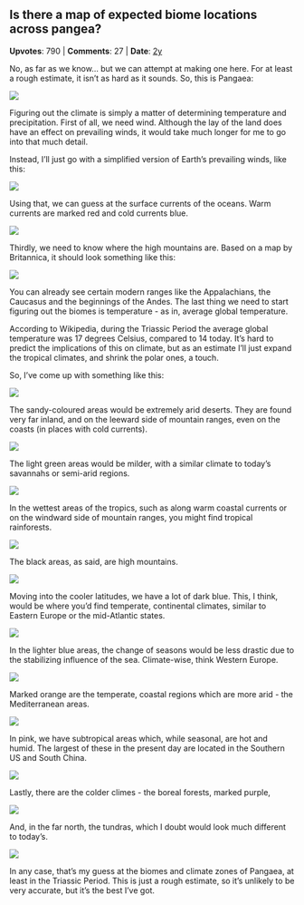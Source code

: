 ## Is there a map of expected biome locations across pangea?
    
**Upvotes**: 790 | **Comments**: 27 | **Date**: [2y](https://www.quora.com/Is-there-a-map-of-expected-biome-locations-across-pangea/answer/Gary-Meaney)

No, as far as we know… but we can attempt at making one here. For at least a rough estimate, it isn’t as hard as it sounds. So, this is Pangaea:

![](https://qph.fs.quoracdn.net/main-qimg-660bb69b0b9957017331e62c810c1f4f-lq)

Figuring out the climate is simply a matter of determining temperature and precipitation. First of all, we need wind. Although the lay of the land does have an effect on prevailing winds, it would take much longer for me to go into that much detail.

Instead, I’ll just go with a simplified version of Earth’s prevailing winds, like this:

![](https://qph.fs.quoracdn.net/main-qimg-1da5f354c2006099000dfc15bf0765e0-pjlq)

Using that, we can guess at the surface currents of the oceans. Warm currents are marked red and cold currents blue.

![](https://qph.fs.quoracdn.net/main-qimg-d3c9b11ee0136810bf3d024fe6260eb1-pjlq)

Thirdly, we need to know where the high mountains are. Based on a map by Britannica, it should look something like this:

![](https://qph.fs.quoracdn.net/main-qimg-5e6df0f5e93c39f40219b9f553e50d15-pjlq)

You can already see certain modern ranges like the Appalachians, the Caucasus and the beginnings of the Andes. The last thing we need to start figuring out the biomes is temperature - as in, average global temperature.

According to Wikipedia, during the Triassic Period the average global temperature was 17 degrees Celsius, compared to 14 today. It’s hard to predict the implications of this on climate, but as an estimate I’ll just expand the tropical climates, and shrink the polar ones, a touch.

So, I’ve come up with something like this:

![](https://qph.fs.quoracdn.net/main-qimg-cb8e1600387faa5935063ca26bb2ccb5-pjlq)

The sandy-coloured areas would be extremely arid deserts. They are found very far inland, and on the leeward side of mountain ranges, even on the coasts (in places with cold currents).

![](https://qph.fs.quoracdn.net/main-qimg-305c80ddf55c84230dae67a4c34dbedf-lq)

The light green areas would be milder, with a similar climate to today’s savannahs or semi-arid regions.

![](https://qph.fs.quoracdn.net/main-qimg-5f44e57a51068645b0ce14fca308e938-lq)

In the wettest areas of the tropics, such as along warm coastal currents or on the windward side of mountain ranges, you might find tropical rainforests.

![](https://qph.fs.quoracdn.net/main-qimg-94abfd2313dfa79853f2759a5ecceeda-lq)

The black areas, as said, are high mountains.

![](https://qph.fs.quoracdn.net/main-qimg-8ac0abb5e08d2d6e4acbbae92f97f14a-lq)

Moving into the cooler latitudes, we have a lot of dark blue. This, I think, would be where you’d find temperate, continental climates, similar to Eastern Europe or the mid-Atlantic states.

![](https://qph.fs.quoracdn.net/main-qimg-a4dfd7b4d02f071f9efd10d1f6a50df7-pjlq)

In the lighter blue areas, the change of seasons would be less drastic due to the stabilizing influence of the sea. Climate-wise, think Western Europe.

![](https://qph.fs.quoracdn.net/main-qimg-cf9cafab8429849d1fe72da0c1ebabae-lq)

Marked orange are the temperate, coastal regions which are more arid - the Mediterranean areas.

![](https://qph.fs.quoracdn.net/main-qimg-c6b1638fdd7fe8e5790b3163ffb447a1-lq)

In pink, we have subtropical areas which, while seasonal, are hot and humid. The largest of these in the present day are located in the Southern US and South China.

![](https://qph.fs.quoracdn.net/main-qimg-4fa2a2c2b3c98a1044171067038af245-lq)

Lastly, there are the colder climes - the boreal forests, marked purple,

![](https://qph.fs.quoracdn.net/main-qimg-8a584c7b4853b26781a7f446d818337a-lq)

And, in the far north, the tundras, which I doubt would look much different to today’s.

![](https://qph.fs.quoracdn.net/main-qimg-ea33ff7665710aeb2362d55932310dc6-lq)

In any case, that’s my guess at the biomes and climate zones of Pangaea, at least in the Triassic Period. This is just a rough estimate, so it’s unlikely to be very accurate, but it’s the best I’ve got.

